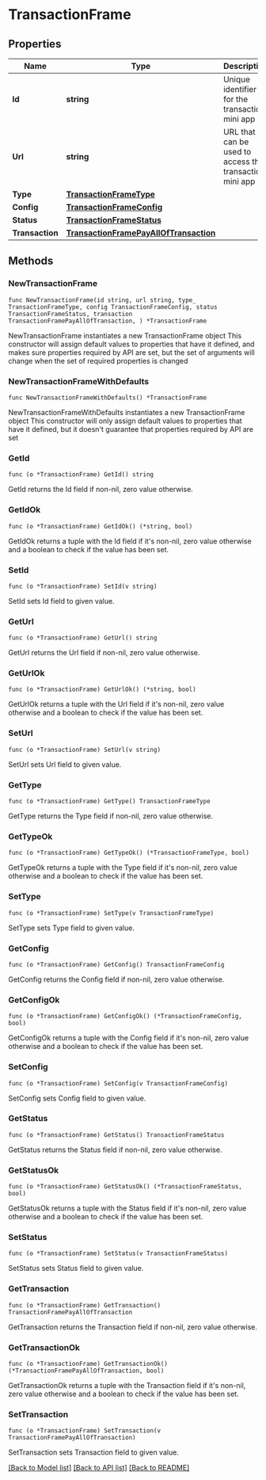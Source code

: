 # TransactionFrame

## Properties

Name | Type | Description | Notes
------------ | ------------- | ------------- | -------------
**Id** | **string** | Unique identifier for the transaction mini app | 
**Url** | **string** | URL that can be used to access the transaction mini app | 
**Type** | [**TransactionFrameType**](TransactionFrameType.md) |  | 
**Config** | [**TransactionFrameConfig**](TransactionFrameConfig.md) |  | 
**Status** | [**TransactionFrameStatus**](TransactionFrameStatus.md) |  | 
**Transaction** | [**TransactionFramePayAllOfTransaction**](TransactionFramePayAllOfTransaction.md) |  | 

## Methods

### NewTransactionFrame

`func NewTransactionFrame(id string, url string, type_ TransactionFrameType, config TransactionFrameConfig, status TransactionFrameStatus, transaction TransactionFramePayAllOfTransaction, ) *TransactionFrame`

NewTransactionFrame instantiates a new TransactionFrame object
This constructor will assign default values to properties that have it defined,
and makes sure properties required by API are set, but the set of arguments
will change when the set of required properties is changed

### NewTransactionFrameWithDefaults

`func NewTransactionFrameWithDefaults() *TransactionFrame`

NewTransactionFrameWithDefaults instantiates a new TransactionFrame object
This constructor will only assign default values to properties that have it defined,
but it doesn't guarantee that properties required by API are set

### GetId

`func (o *TransactionFrame) GetId() string`

GetId returns the Id field if non-nil, zero value otherwise.

### GetIdOk

`func (o *TransactionFrame) GetIdOk() (*string, bool)`

GetIdOk returns a tuple with the Id field if it's non-nil, zero value otherwise
and a boolean to check if the value has been set.

### SetId

`func (o *TransactionFrame) SetId(v string)`

SetId sets Id field to given value.


### GetUrl

`func (o *TransactionFrame) GetUrl() string`

GetUrl returns the Url field if non-nil, zero value otherwise.

### GetUrlOk

`func (o *TransactionFrame) GetUrlOk() (*string, bool)`

GetUrlOk returns a tuple with the Url field if it's non-nil, zero value otherwise
and a boolean to check if the value has been set.

### SetUrl

`func (o *TransactionFrame) SetUrl(v string)`

SetUrl sets Url field to given value.


### GetType

`func (o *TransactionFrame) GetType() TransactionFrameType`

GetType returns the Type field if non-nil, zero value otherwise.

### GetTypeOk

`func (o *TransactionFrame) GetTypeOk() (*TransactionFrameType, bool)`

GetTypeOk returns a tuple with the Type field if it's non-nil, zero value otherwise
and a boolean to check if the value has been set.

### SetType

`func (o *TransactionFrame) SetType(v TransactionFrameType)`

SetType sets Type field to given value.


### GetConfig

`func (o *TransactionFrame) GetConfig() TransactionFrameConfig`

GetConfig returns the Config field if non-nil, zero value otherwise.

### GetConfigOk

`func (o *TransactionFrame) GetConfigOk() (*TransactionFrameConfig, bool)`

GetConfigOk returns a tuple with the Config field if it's non-nil, zero value otherwise
and a boolean to check if the value has been set.

### SetConfig

`func (o *TransactionFrame) SetConfig(v TransactionFrameConfig)`

SetConfig sets Config field to given value.


### GetStatus

`func (o *TransactionFrame) GetStatus() TransactionFrameStatus`

GetStatus returns the Status field if non-nil, zero value otherwise.

### GetStatusOk

`func (o *TransactionFrame) GetStatusOk() (*TransactionFrameStatus, bool)`

GetStatusOk returns a tuple with the Status field if it's non-nil, zero value otherwise
and a boolean to check if the value has been set.

### SetStatus

`func (o *TransactionFrame) SetStatus(v TransactionFrameStatus)`

SetStatus sets Status field to given value.


### GetTransaction

`func (o *TransactionFrame) GetTransaction() TransactionFramePayAllOfTransaction`

GetTransaction returns the Transaction field if non-nil, zero value otherwise.

### GetTransactionOk

`func (o *TransactionFrame) GetTransactionOk() (*TransactionFramePayAllOfTransaction, bool)`

GetTransactionOk returns a tuple with the Transaction field if it's non-nil, zero value otherwise
and a boolean to check if the value has been set.

### SetTransaction

`func (o *TransactionFrame) SetTransaction(v TransactionFramePayAllOfTransaction)`

SetTransaction sets Transaction field to given value.



[[Back to Model list]](../README.md#documentation-for-models) [[Back to API list]](../README.md#documentation-for-api-endpoints) [[Back to README]](../README.md)


